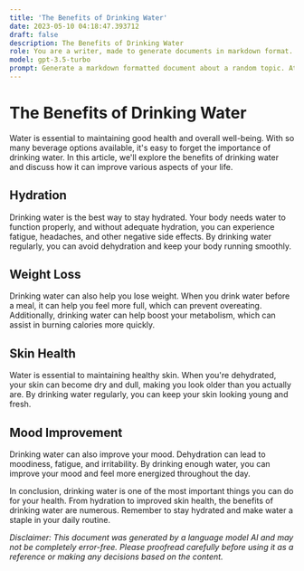 ```yaml
---
title: 'The Benefits of Drinking Water'
date: 2023-05-10 04:18:47.393712
draft: false
description: The Benefits of Drinking Water
role: You are a writer, made to generate documents in markdown format. It is very important that all of the documents you generate are in valid markdown format.
model: gpt-3.5-turbo
prompt: Generate a markdown formatted document about a random topic. At the bottom, include a disclaimer explaining that the document was generated by you. The first line of the document should be the title. Make sure that the entire document is in proper markdown format, using a mix of various tags to make the document visually appealing.
---
```


# The Benefits of Drinking Water

Water is essential to maintaining good health and overall well-being. With so many beverage options available, it's easy to forget the importance of drinking water. In this article, we'll explore the benefits of drinking water and discuss how it can improve various aspects of your life.

## Hydration

Drinking water is the best way to stay hydrated. Your body needs water to function properly, and without adequate hydration, you can experience fatigue, headaches, and other negative side effects. By drinking water regularly, you can avoid dehydration and keep your body running smoothly.

## Weight Loss

Drinking water can also help you lose weight. When you drink water before a meal, it can help you feel more full, which can prevent overeating. Additionally, drinking water can help boost your metabolism, which can assist in burning calories more quickly.

## Skin Health

Water is essential to maintaining healthy skin. When you're dehydrated, your skin can become dry and dull, making you look older than you actually are. By drinking water regularly, you can keep your skin looking young and fresh.

## Mood Improvement

Drinking water can also improve your mood. Dehydration can lead to moodiness, fatigue, and irritability. By drinking enough water, you can improve your mood and feel more energized throughout the day.

In conclusion, drinking water is one of the most important things you can do for your health. From hydration to improved skin health, the benefits of drinking water are numerous. Remember to stay hydrated and make water a staple in your daily routine.

*Disclaimer: This document was generated by a language model AI and may not be completely error-free. Please proofread carefully before using it as a reference or making any decisions based on the content.*